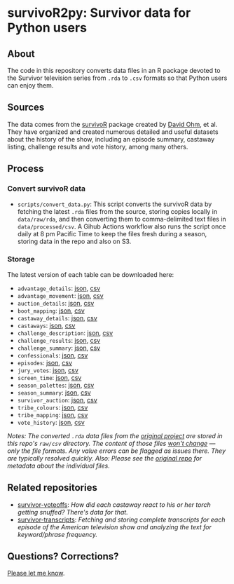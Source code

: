 # survivoR2py: Survivor data for Python users

## About

The code in this repository converts data files in an R package devoted to the Survivor television series from `.rda` to `.csv` formats so that Python users can enjoy them.

## Sources

The data comes from the [survivoR](https://github.com/doehm/survivoR) package created by [David Ohm](https://github.com/doehm), et al. They have organized and created numerous detailed and useful datasets about the history of the show, including an episode summary, castaway listing, challenge results and vote history, among many others. 

## Process

### Convert survivoR data

- `scripts/convert_data.py`: This script converts the survivoR data by fetching the latest `.rda` files from the source, storing copies locally in `data/raw/rda`, and then converting them to comma-delimited text files in `data/processed/csv`. A Gihub Actions workflow also runs the script once daily at 8 pm Pacific Time to keep the files fresh during a season, storing data in the repo and also on S3.

### Storage

The latest version of each table can be downloaded here: 

- `advantage_details`: [json](https://stilesdata.com/survivor/survivoR2py/processed/json/advantage_details.json), [csv](http:stilesdata.com/survivor/survivor2py/processed/csv/advantage_details)
- `advantage_movement`: [json](https://stilesdata.com/survivor/survivoR2py/processed/json/advantage_movement.json), [csv](http:stilesdata.com/survivor/survivor2py/processed/csv/advantage_movement)
- `auction_details`: [json](https://stilesdata.com/survivor/survivoR2py/processed/json/auction_details.json), [csv](http:stilesdata.com/survivor/survivor2py/processed/csv/auction_details)
- `boot_mapping`: [json](https://stilesdata.com/survivor/survivoR2py/processed/json/boot_mapping.json), [csv](http:stilesdata.com/survivor/survivor2py/processed/csv/boot_mapping)
- `castaway_details`: [json](https://stilesdata.com/survivor/survivoR2py/processed/json/castaway_details.json), [csv](http:stilesdata.com/survivor/survivor2py/processed/csv/castaway_details)
- `castaways`: [json](https://stilesdata.com/survivor/survivoR2py/processed/json/castaways.json), [csv](http:stilesdata.com/survivor/survivor2py/processed/csv/castaways)
- `challenge_description`: [json](https://stilesdata.com/survivor/survivoR2py/processed/json/challenge_description.json), [csv](http:stilesdata.com/survivor/survivor2py/processed/csv/challenge_description)
- `challenge_results`: [json](https://stilesdata.com/survivor/survivoR2py/processed/json/challenge_results.json), [csv](http:stilesdata.com/survivor/survivor2py/processed/csv/challenge_results)
- `challenge_summary`: [json](https://stilesdata.com/survivor/survivoR2py/processed/json/challenge_summary.json), [csv](http:stilesdata.com/survivor/survivor2py/processed/csv/challenge_summary)
- `confessionals`: [json](https://stilesdata.com/survivor/survivoR2py/processed/json/confessionals.json), [csv](http:stilesdata.com/survivor/survivor2py/processed/csv/confessionals)
- `episodes`: [json](https://stilesdata.com/survivor/survivoR2py/processed/json/episodes.json), [csv](http:stilesdata.com/survivor/survivor2py/processed/csv/episodes)
- `jury_votes`: [json](https://stilesdata.com/survivor/survivoR2py/processed/json/jury_votes.json), [csv](http:stilesdata.com/survivor/survivor2py/processed/csv/jury_votes)
- `screen_time`: [json](https://stilesdata.com/survivor/survivoR2py/processed/json/screen_time.json), [csv](http:stilesdata.com/survivor/survivor2py/processed/csv/screen_time)
- `season_palettes`: [json](https://stilesdata.com/survivor/survivoR2py/processed/json/season_palettes.json), [csv](http:stilesdata.com/survivor/survivor2py/processed/csv/season_palettes)
- `season_summary`: [json](https://stilesdata.com/survivor/survivoR2py/processed/json/season_summary.json), [csv](http:stilesdata.com/survivor/survivor2py/processed/csv/season_summary)
- `survivor_auction`: [json](https://stilesdata.com/survivor/survivoR2py/processed/json/survivor_auction.json), [csv](http:stilesdata.com/survivor/survivor2py/processed/csv/survivor_auction)
- `tribe_colours`: [json](https://stilesdata.com/survivor/survivoR2py/processed/json/tribe_colours.json), [csv](http:stilesdata.com/survivor/survivor2py/processed/csv/tribe_colours)
- `tribe_mapping`: [json](https://stilesdata.com/survivor/survivoR2py/processed/json/tribe_mapping.json), [csv](http:stilesdata.com/survivor/survivor2py/processed/csv/tribe_mapping)
- `vote_history`: [json](https://stilesdata.com/survivor/survivoR2py/processed/json/vote_history.json), [csv](http:stilesdata.com/survivor/survivor2py/processed/csv/vote_history)

*Notes: The converted `.rda` data files from the [original project](https://github.com/doehm/survivoR/blob/master/README.md) are stored in this repo's `raw/csv` directory. The content of those files <ins>won't change</ins> — only the file formats. Any value errors can be flagged as issues there. They are typically resolved quickly. Also: Please see the [original repo](https://github.com/doehm/survivoR/blob/master/README.md) for metadata about the individual files.*

## Related repositories

- [survivor-voteoffs](https://github.com/stiles/survivor-voteoffs): *How did each castaway react to his or her torch getting snuffed? There's data for that.*
- [survivor-transcripts](https://github.com/stiles/survivor-transcripts): *Fetching and storing complete transcripts for each episode of the American television show and analyzing the text for keyword/phrase frequency.*


## Questions? Corrections? 

[Please let me know](mailto:mattstiles@gmail.com).
